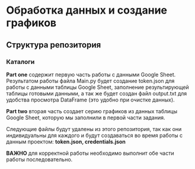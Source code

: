 # Обработка данных и создание графиков

## Структура репозитория

### Каталоги

__Part one__ содержит первую часть работы с данными Google Sheet. Результатом работы файла Main.py будет создание token.json для работы с данными таблицы Google Sheet, заполнение результирующей таблицы готовыми данными, а так же будет создан файл output.txt для удобства просмотра DataFrame (это удобно при очистке данных).

__Part two__ вторая часть создает серию графиков из данных таблицы Google Sheet, которую мы заполнили в первой части задания.

Следующие файлы будут удалены из этого репозитория, так как они индивидуальны для каждого и будут создаваться во время работы с данным проектом: __token.json, credentials.json__

__ВАЖНО__ для корректной работы необходимо выполнит обе части работы последовательно.
